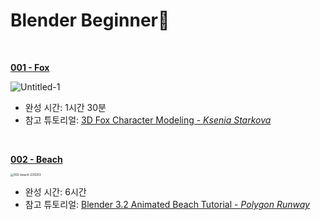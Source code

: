 # Blender Beginner🐣

<br />

[**001 - Fox**](https://github.com/yj59/blender-beginner/blob/main/completeRender/001-fox-230203.gif)

![Untitled-1](https://user-images.githubusercontent.com/93882395/216567418-6e678c68-fbd9-44f2-81b8-13e73a8e8a29.gif)  

*   완성 시간: 1시간 30분
*   참고 튜토리얼: [3D Fox Character Modeling - *Ksenia Starkova*](https://www.youtube.com/watch?v=aMRRNC1J6tU&t=289s)

<br />

[**002 - Beach**](https://github.com/yj59/blender-beginner/blob/main/completeRender/002-beach-230203.png)

<img src="https://user-images.githubusercontent.com/93882395/216818997-2dcbf39f-e264-4b10-8988-8f98044f9af9.png" alt="002-beach-230203" style="zoom: 33%;" /> 

*   완성 시간: 6시간
*   참고 튜토리얼: [Blender 3.2 Animated Beach Tutorial - *Polygon Runway*](https://www.youtube.com/watch?v=sL9ozfAivi0&t=931s)
